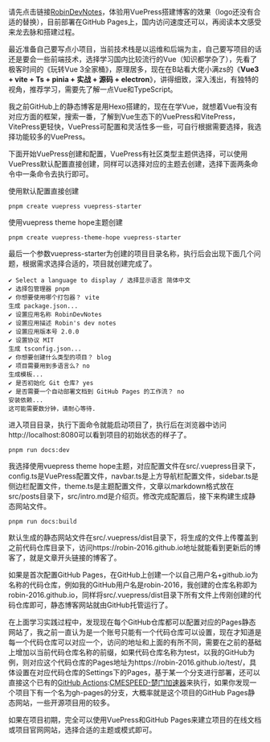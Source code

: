 
请先点击链接[RobinDevNotes](https://github.com)，体验用VuePress搭建博客的效果（logo还没有合适的替换），目前部署在GitHub Pages上，国内访问速度还可以，再阅读本文感受来龙去脉和搭建过程。


最近准备自己要写点小项目，当前技术栈是以运维和后端为主，自己要写项目的话还是要会一些前端技术，选择学习国内比较流行的Vue（知识都学杂了），先看了极客时间的《玩转Vue 3全家桶》，原理居多，现在在B站看大佬小满zs的《**Vue3 \+ vite \+ Ts \+ pinia \+ 实战 \+ 源码 \+ electron**》，讲得细致，深入浅出，有独特的视角，推荐学习，需要先了解一点Vue和TypeScript。


我之前GitHub上的静态博客是用Hexo搭建的，现在在学Vue，就想着Vue有没有对应方面的框架，搜索一番，了解到Vue生态下的VuePress和VitePress，VitePress更轻快，VuePress可配置和灵活性多一些，可自行根据需要选择，我选择功能较多的VuePress。


下面开始VuePress创建和配置，VuePress有社区类型主题供选择，可以使用VuePress默认配置直接创建，同样可以选择对应的主题去创建，选择下面两条命令中一条命令去执行即可。


使用默认配置直接创建



```
pnpm create vuepress vuepress-starter

```

使用vuepress theme hope主题创建



```
pnpm create vuepress-theme-hope vuepress-starter

```

最后一个参数vuepress\-starter为创建的项目目录名称，执行后会出现下面几个问题，根据需求选择合适的，项目就创建完成了。



```
✔ Select a language to display / 选择显示语言 简体中文
✔ 选择包管理器 pnpm
✔ 你想要使用哪个打包器？ vite
生成 package.json...
✔ 设置应用名称 RobinDevNotes
✔ 设置应用描述 Robin's dev notes
✔ 设置应用版本号 2.0.0
✔ 设置协议 MIT
生成 tsconfig.json...
✔ 你想要创建什么类型的项目？ blog
✔ 项目需要用到多语言么? no
生成模板...
✔ 是否初始化 Git 仓库? yes
✔ 是否需要一个自动部署文档到 GitHub Pages 的工作流？ no
安装依赖...
这可能需要数分钟，请耐心等待.

```

进入项目目录，执行下面命令就能启动项目了，执行后在浏览器中访问http://localhost:8080可以看到项目的初始状态的样子了。



```
pnpm run docs:dev

```

我选择使用vuepress theme hope主题，对应配置文件在src/.vuepress目录下，config.ts是VuePress配置文件，navbar.ts是上方导航栏配置文件，sidebar.ts是侧边栏配置文件，theme.ts是主题配置文件，文章以markdown格式放在src/posts目录下，src/intro.md是介绍页。修改完成配置后，接下来构建生成静态网站文件。



```
pnpm run docs:build

```

默认生成的静态网站文件在src/.vuepress/dist目录下，将生成的文件上传覆盖到之前代码仓库目录下，访问https://robin\-2016\.github.io地址就能看到更新后的博客了，就是文章开头链接的博客了。


如果是首次配置GitHub Pages，在GitHub上创建一个以自己用户名\+github.io为名称的代码仓库，例如我的GitHub用户名是robin\-2016，我创建的仓库名称即为robin\-2016\.github.io，同样将src/.vuepress/dist目录下所有文件上传刚创建的代码仓库即可，静态博客网站就由GitHub托管运行了。


在上面学习实践过程中，发现现在每个GitHub仓库都可以配置对应的Pages静态网站了，我之前一直认为是一个账号只能有一个代码仓库可以设置，现在才知道是每一个代码仓库可以对应一个，访问的地址和上面的有所不同，需要在之前的基础上增加以当前代码仓库名称的前缀，如果代码仓库名称为test，以我的GitHub为例，则对应这个代码仓库的Pages地址为https://robin\-2016\.github.io/test/，具体设置在对应代码仓库的Settings下的Pages，基于某一个分支进行部署，还可以直接这个已有的[GitHub Actions](https://github.com):[CMESPEED\-楚门加速器](https://cmnspeed.com)来执行，如果你发现一个项目下有一个名为gh\-pages的分支，大概率就是这个项目的GitHub Pages静态网站，一些开源项目用的较多。


如果在项目初期，完全可以使用VuePress和GitHub Pages来建立项目的在线文档或项目官网网站，选择合适的主题或模式即可。


